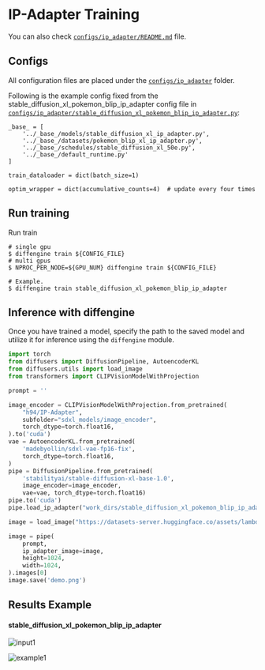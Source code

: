 # IP-Adapter Training

You can also check [`configs/ip_adapter/README.md`](https://github.com/okotaku/diffengine/tree/main/diffengine/configs/ip_adapter/README.md) file.

## Configs

All configuration files are placed under the [`configs/ip_adapter`](https://github.com/okotaku/diffengine/tree/main/diffengine/configs/ip_adapter/) folder.

Following is the example config fixed from the stable_diffusion_xl_pokemon_blip_ip_adapter config file in [`configs/ip_adapter/stable_diffusion_xl_pokemon_blip_ip_adapter.py`](https://github.com/okotaku/diffengine/tree/main/diffengine/configs/ip_adapter/stable_diffusion_xl_pokemon_blip_ip_adapter.py):

```
_base_ = [
    '../_base_/models/stable_diffusion_xl_ip_adapter.py',
    '../_base_/datasets/pokemon_blip_xl_ip_adapter.py',
    '../_base_/schedules/stable_diffusion_xl_50e.py',
    '../_base_/default_runtime.py'
]

train_dataloader = dict(batch_size=1)

optim_wrapper = dict(accumulative_counts=4)  # update every four times
```

## Run training

Run train

```
# single gpu
$ diffengine train ${CONFIG_FILE}
# multi gpus
$ NPROC_PER_NODE=${GPU_NUM} diffengine train ${CONFIG_FILE}

# Example.
$ diffengine train stable_diffusion_xl_pokemon_blip_ip_adapter
```

## Inference with diffengine

Once you have trained a model, specify the path to the saved model and utilize it for inference using the `diffengine` module.

```py
import torch
from diffusers import DiffusionPipeline, AutoencoderKL
from diffusers.utils import load_image
from transformers import CLIPVisionModelWithProjection

prompt = ''

image_encoder = CLIPVisionModelWithProjection.from_pretrained(
    "h94/IP-Adapter",
    subfolder="sdxl_models/image_encoder",
    torch_dtype=torch.float16,
).to('cuda')
vae = AutoencoderKL.from_pretrained(
    'madebyollin/sdxl-vae-fp16-fix',
    torch_dtype=torch.float16,
)
pipe = DiffusionPipeline.from_pretrained(
    'stabilityai/stable-diffusion-xl-base-1.0',
    image_encoder=image_encoder,
    vae=vae, torch_dtype=torch.float16)
pipe.to('cuda')
pipe.load_ip_adapter("work_dirs/stable_diffusion_xl_pokemon_blip_ip_adapter/step41650", subfolder="", weight_name="ip_adapter.bin")

image = load_image("https://datasets-server.huggingface.co/assets/lambdalabs/pokemon-blip-captions/--/default/train/0/image/image.jpg")

image = pipe(
    prompt,
    ip_adapter_image=image,
    height=1024,
    width=1024,
).images[0]
image.save('demo.png')
```

## Results Example

#### stable_diffusion_xl_pokemon_blip_ip_adapter

![input1](https://datasets-server.huggingface.co/assets/lambdalabs/pokemon-blip-captions/--/default/train/0/image/image.jpg)

![example1](https://github.com/okotaku/diffengine/assets/24734142/6137ffb4-dff9-41de-aa6e-2910d95e6d21)
